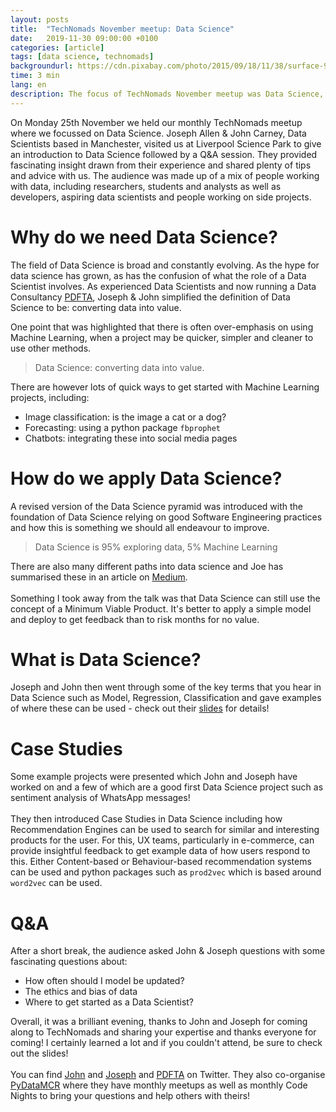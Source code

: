 ```yaml
---
layout: posts
title:  "TechNomads November meetup: Data Science"
date:   2019-11-30 09:00:00 +0100
categories: [article]
tags: [data science, technomads]
backgroundurl: https://cdn.pixabay.com/photo/2015/09/18/11/38/surface-945444_960_720.jpg
time: 3 min
lang: en
description: The focus of TechNomads November meetup was Data Science, where we were joined by guest speakers Joseph Allen and John Carney who gave us an introduction to Data Science followed by a Q&A.
---
```


On Monday 25th November we held our monthly TechNomads meetup where we focussed on Data Science. Joseph Allen & John Carney, Data Scientists based in Manchester, visited us at Liverpool Science Park to give an introduction to Data Science followed by a Q&A session. They provided fascinating insight drawn from their experience and shared plenty of tips and advice with us. The audience was made up of a mix of people working with data, including researchers, students and analysts as well as developers, aspiring data scientists and people working on side projects.

# Why do we need Data Science?

The field of Data Science is broad and constantly evolving. As the hype for data science has grown, as has the confusion of what the role of a Data Scientist involves. As experienced Data Scientists and now running a Data Consultancy [PDFTA](https://www.pdfta.com/), Joseph & John simplified the definition of Data Science to be: converting data into value.   

One point that was highlighted that there is often over-emphasis on using Machine Learning, when a project may be quicker, simpler and cleaner to use other methods.

> Data Science: converting data into value.

There are however lots of quick ways to get started with Machine Learning projects, including:

- Image classification: is the image a cat or a dog?
- Forecasting: using a python package `fbprophet`
- Chatbots: integrating these into social media pages

# How do we apply Data Science?

A revised version of the Data Science pyramid was introduced with the foundation of Data Science relying on good Software Engineering practices and how this is something we should all endeavour to improve.

> Data Science is 95% exploring data, 5% Machine Learning

<!--![Data Science](https://img.evbuc.com/https%3A%2F%2Fcdn.evbuc.com%2Fimages%2F79266727%2F276295144661%2F1%2Foriginal.20191104-093358?w=800&auto=compress&rect=0%2C0%2C1024%2C512&s=cfd0c07ed61c0ebc5d6e51dcd4b19320)-->

There are also many different paths into data science and Joe has summarised these in an article on [Medium](https://medium.com/@JosephAllen1234/the-data-scientists-ive-met-c88478d3632b).
<br><br>
Something I took away from the talk was that Data Science can still use the concept of a Minimum Viable Product. It's better to apply a simple model and deploy to get feedback than to risk months for no value. 

# What is Data Science?

Joseph and John then went through some of the key terms that you hear in Data Science such as Model, Regression, Classification and gave examples of where these can be used - check out their [slides](https://tinyurl.com/pdfta-data-science)  for details! 

# Case Studies

Some example projects were presented which John and Joseph have worked on and a few of which are a good first Data Science project such as sentiment analysis of WhatsApp messages! 
<br><br>
They then introduced Case Studies in Data Science including how Recommendation Engines can be used to search for similar and interesting products for the user. For this, UX teams, particularly in e-commerce, can provide insightful feedback to get example data of how users respond to this. Either Content-based or Behaviour-based recommendation systems can be used and python packages such as `prod2vec` which is based around `word2vec` can be used.

# Q&A

After a short break, the audience asked John & Joseph questions with some fascinating questions about:

- How often should I model be updated?
- The ethics and bias of data
- Where to get started as a Data Scientist?

Overall, it was a brilliant evening, thanks to John and Joseph for coming along to TechNomads and sharing your expertise and thanks everyone for coming! I certainly learned a lot and if you couldn't attend, be sure to check out the slides!
<br><br>
You can find [John](https://twitter.com/jaspajjr) and [Joseph](https://twitter.com/JosephAllen1234) and [PDFTA](https://twitter.com/PDFTA_data) on Twitter. They also co-organise [PyDataMCR](https://twitter.com/pydatamcr) where they have monthly meetups as well as monthly Code Nights to bring your questions and help others with theirs!